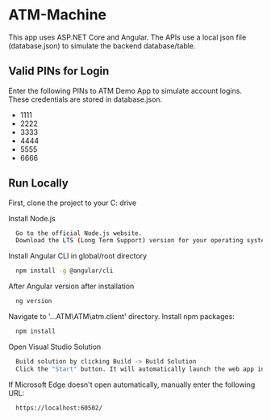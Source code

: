 # ATM-Machine

This app uses ASP.NET Core and Angular.
The APIs use a local json file (database.json) to simulate the backend database/table.


## Valid PINs for Login

Enter the following PINs to ATM Demo App to simulate account logins. These credentials are stored in database.json.
 - 1111
 - 2222
 - 3333
 - 4444
 - 5555
 - 6666


## Run Locally

First, clone the project to your C: drive

Install Node.js

```bash
  Go to the official Node.js website.
  Download the LTS (Long Term Support) version for your operating system.
```

Install Angular CLI in global/root directory

```bash
  npm install -g @angular/cli
```

After Angular version after installation

```bash
  ng version
```

Navigate to '...ATM\ATM\atm.client' directory. Install npm packages:
```bash
  npm install
```

Open Visual Studio Solution
```bash
  Build solution by clicking Build -> Build Solution
  Click the "Start" button. It will automatically launch the web app in Microsoft Edge.
```

If Microsoft Edge doesn't open automatically, manually enter the following URL:
```bash
  https://localhost:60502/
```
